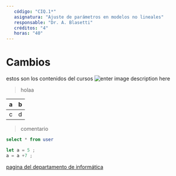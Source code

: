 ```yaml
---
   código: "CIQ.1*"
   asignatura: "Ajuste de parámetros en modelos no lineales"
   responsable: "Dr. A. Blasetti"
   créditos: "4"
   horas: "40"
---
```

# Cambios
estos son los contenidos del cursos
![enter image description here](https://i1.wp.com/diariocronica.com.ar/wp-content/uploads/2018/11/borrador-autom%C3%A1tico-133.jpg?fit=1200,800&ssl=1)

> holaa

| a | b |
|---|---|
| c | d |

> comentario



```sql
select * from user
```

```javascript
let a = 5 ;
a = a +7 ;
```
[pagina del departamento de informática](http://www.dinfo.ing.unp.edu.ar)
<!--stackedit_data:
eyJoaXN0b3J5IjpbLTgwMTQxNzQxNCw5Nzk3NTA1MjEsMTcyMT
I0NjI2NywtNDQzNzI0MDA0LC04MDE0MTc0MTQsMjA3NDUwNzUx
NywyOTc3NzE3NDIsLTE0Nzg5NjQwMzMsMTAzOTI2NzQ4OCwtNz
M3NDY4Mjg3LDE3ODA3NjMyMzQsLTgwMTQxNzQxNCwxMzMzMDEx
NzcxLC00NDM3MjQwMDQsMjA3NDUwNzUxNywyOTc3NzE3NDIsLT
E0Nzg5NjQwMzMsMTAzOTI2NzQ4OCwtNzM3NDY4Mjg3LDE3ODA3
NjMyMzRdfQ==
-->